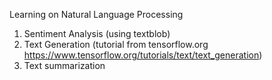Learning on Natural Language Processing
1. Sentiment Analysis (using textblob)
2. Text Generation (tutorial from tensorflow.org https://www.tensorflow.org/tutorials/text/text_generation)
3. Text summarization
